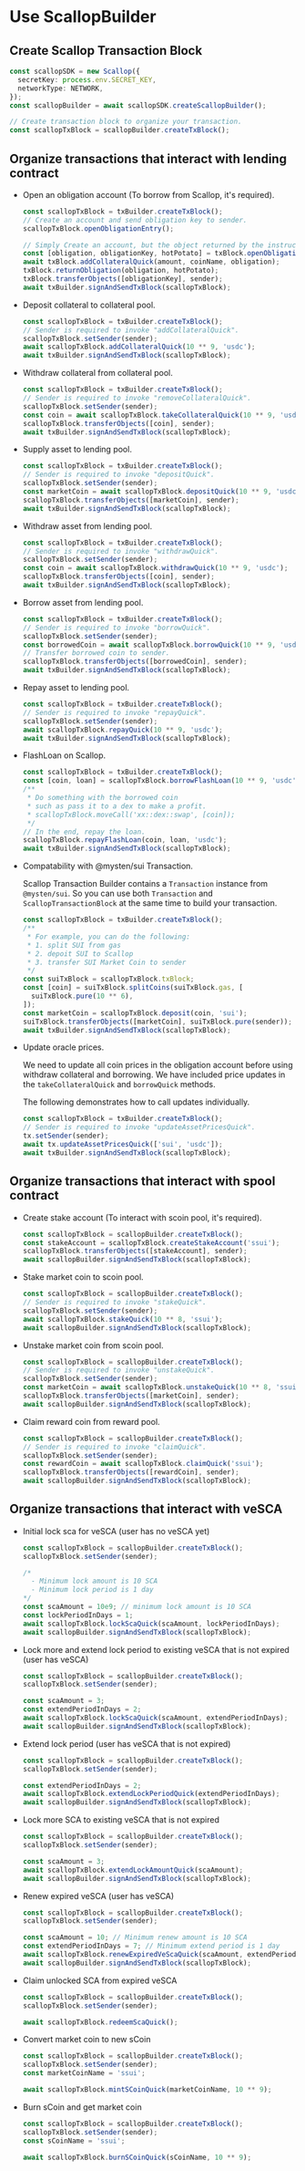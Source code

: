 # Use ScallopBuilder

## Create Scallop Transaction Block

```typescript
const scallopSDK = new Scallop({
  secretKey: process.env.SECRET_KEY,
  networkType: NETWORK,
});
const scallopBuilder = await scallopSDK.createScallopBuilder();

// Create transaction block to organize your transaction.
const scallopTxBlock = scallopBuilder.createTxBlock();
```

## Organize transactions that interact with lending contract

- Open an obligation account (To borrow from Scallop, it's required).

  ```typescript
  const scallopTxBlock = txBuilder.createTxBlock();
  // Create an account and send obligation key to sender.
  scallopTxBlock.openObligationEntry();

  // Simply Create an account, but the object returned by the instruction needs to be processed.
  const [obligation, obligationKey, hotPotato] = txBlock.openObligation();
  await txBlock.addCollateralQuick(amount, coinName, obligation);
  txBlock.returnObligation(obligation, hotPotato);
  txBlock.transferObjects([obligationKey], sender);
  await txBuilder.signAndSendTxBlock(scallopTxBlock);
  ```

- Deposit collateral to collateral pool.

  ```typescript
  const scallopTxBlock = txBuilder.createTxBlock();
  // Sender is required to invoke "addCollateralQuick".
  scallopTxBlock.setSender(sender);
  await scallopTxBlock.addCollateralQuick(10 ** 9, 'usdc');
  await txBuilder.signAndSendTxBlock(scallopTxBlock);
  ```

- Withdraw collateral from collateral pool.

  ```typescript
  const scallopTxBlock = txBuilder.createTxBlock();
  // Sender is required to invoke "removeCollateralQuick".
  scallopTxBlock.setSender(sender);
  const coin = await scallopTxBlock.takeCollateralQuick(10 ** 9, 'usdc');
  scallopTxBlock.transferObjects([coin], sender);
  await txBuilder.signAndSendTxBlock(scallopTxBlock);
  ```

- Supply asset to lending pool.

  ```typescript
  const scallopTxBlock = txBuilder.createTxBlock();
  // Sender is required to invoke "depositQuick".
  scallopTxBlock.setSender(sender);
  const marketCoin = await scallopTxBlock.depositQuick(10 ** 9, 'usdc');
  scallopTxBlock.transferObjects([marketCoin], sender);
  await txBuilder.signAndSendTxBlock(scallopTxBlock);
  ```

- Withdraw asset from lending pool.

  ```typescript
  const scallopTxBlock = txBuilder.createTxBlock();
  // Sender is required to invoke "withdrawQuick".
  scallopTxBlock.setSender(sender);
  const coin = await scallopTxBlock.withdrawQuick(10 ** 9, 'usdc');
  scallopTxBlock.transferObjects([coin], sender);
  await txBuilder.signAndSendTxBlock(scallopTxBlock);
  ```

- Borrow asset from lending pool.

  ```typescript
  const scallopTxBlock = txBuilder.createTxBlock();
  // Sender is required to invoke "borrowQuick".
  scallopTxBlock.setSender(sender);
  const borrowedCoin = await scallopTxBlock.borrowQuick(10 ** 9, 'usdc');
  // Transfer borrowed coin to sender.
  scallopTxBlock.transferObjects([borrowedCoin], sender);
  await txBuilder.signAndSendTxBlock(scallopTxBlock);
  ```

- Repay asset to lending pool.

  ```typescript
  const scallopTxBlock = txBuilder.createTxBlock();
  // Sender is required to invoke "repayQuick".
  scallopTxBlock.setSender(sender);
  await scallopTxBlock.repayQuick(10 ** 9, 'usdc');
  await txBuilder.signAndSendTxBlock(scallopTxBlock);
  ```

- FlashLoan on Scallop.

  ```typescript
  const scallopTxBlock = txBuilder.createTxBlock();
  const [coin, loan] = scallopTxBlock.borrowFlashLoan(10 ** 9, 'usdc');
  /**
   * Do something with the borrowed coin
   * such as pass it to a dex to make a profit.
   * scallopTxBlock.moveCall('xx::dex::swap', [coin]);
   */
  // In the end, repay the loan.
  scallopTxBlock.repayFlashLoan(coin, loan, 'usdc');
  await txBuilder.signAndSendTxBlock(scallopTxBlock);
  ```

- Compatability with @mysten/sui Transaction.

  Scallop Transaction Builder contains a `Transaction` instance from `@mysten/sui`.
  So you can use both `Transaction` and `ScallopTransactionBlock` at the same time to build your transaction.

  ```typescript
  const scallopTxBlock = txBuilder.createTxBlock();
  /**
   * For example, you can do the following:
   * 1. split SUI from gas
   * 2. depoit SUI to Scallop
   * 3. transfer SUI Market Coin to sender
   */
  const suiTxBlock = scallopTxBlock.txBlock;
  const [coin] = suiTxBlock.splitCoins(suiTxBlock.gas, [
    suiTxBlock.pure(10 ** 6),
  ]);
  const marketCoin = scallopTxBlock.deposit(coin, 'sui');
  suiTxBlock.transferObjects([marketCoin], suiTxBlock.pure(sender));
  await txBuilder.signAndSendTxBlock(scallopTxBlock);
  ```

- Update oracle prices.

  We need to update all coin prices in the obligation account before using withdraw collateral and borrowing. We have included price updates in the `takeCollateralQuick` and `borrowQuick` methods.

  The following demonstrates how to call updates individually.

  ```typescript
  const scallopTxBlock = txBuilder.createTxBlock();
  // Sender is required to invoke "updateAssetPricesQuick".
  tx.setSender(sender);
  await tx.updateAssetPricesQuick(['sui', 'usdc']);
  await txBuilder.signAndSendTxBlock(scallopTxBlock);
  ```

## Organize transactions that interact with spool contract

- Create stake account (To interact with scoin pool, it's required).

  ```typescript
  const scallopTxBlock = scallopBuilder.createTxBlock();
  const stakeAccount = scallopTxBlock.createStakeAccount('ssui');
  scallopTxBlock.transferObjects([stakeAccount], sender);
  await scallopBuilder.signAndSendTxBlock(scallopTxBlock);
  ```

- Stake market coin to scoin pool.

  ```typescript
  const scallopTxBlock = scallopBuilder.createTxBlock();
  // Sender is required to invoke "stakeQuick".
  scallopTxBlock.setSender(sender);
  await scallopTxBlock.stakeQuick(10 ** 8, 'ssui');
  await scallopBuilder.signAndSendTxBlock(scallopTxBlock);
  ```

- Unstake market coin from scoin pool.

  ```typescript
  const scallopTxBlock = scallopBuilder.createTxBlock();
  // Sender is required to invoke "unstakeQuick".
  scallopTxBlock.setSender(sender);
  const marketCoin = await scallopTxBlock.unstakeQuick(10 ** 8, 'ssui');
  scallopTxBlock.transferObjects([marketCoin], sender);
  await scallopBuilder.signAndSendTxBlock(scallopTxBlock);
  ```

- Claim reward coin from reward pool.

  ```typescript
  const scallopTxBlock = scallopBuilder.createTxBlock();
  // Sender is required to invoke "claimQuick".
  scallopTxBlock.setSender(sender);
  const rewardCoin = await scallopTxBlock.claimQuick('ssui');
  scallopTxBlock.transferObjects([rewardCoin], sender);
  await scallopBuilder.signAndSendTxBlock(scallopTxBlock);
  ```

## Organize transactions that interact with veSCA

- Initial lock sca for veSCA (user has no veSCA yet)

  ```typescript
  const scallopTxBlock = scallopBuilder.createTxBlock();
  scallopTxBlock.setSender(sender);

  /*
    - Minimum lock amount is 10 SCA
    - Minimum lock period is 1 day
  */
  const scaAmount = 10e9; // minimum lock amount is 10 SCA
  const lockPeriodInDays = 1;
  await scallopTxBlock.lockScaQuick(scaAmount, lockPeriodInDays);
  await scallopBuilder.signAndSendTxBlock(scallopTxBlock);
  ```

- Lock more and extend lock period to existing veSCA that is not expired (user has veSCA)

  ```typescript
  const scallopTxBlock = scallopBuilder.createTxBlock();
  scallopTxBlock.setSender(sender);

  const scaAmount = 3;
  const extendPeriodInDays = 2;
  await scallopTxBlock.lockScaQuick(scaAmount, extendPeriodInDays);
  await scallopBuilder.signAndSendTxBlock(scallopTxBlock);
  ```

- Extend lock period (user has veSCA that is not expired)

  ```typescript
  const scallopTxBlock = scallopBuilder.createTxBlock();
  scallopTxBlock.setSender(sender);

  const extendPeriodInDays = 2;
  await scallopTxBlock.extendLockPeriodQuick(extendPeriodInDays);
  await scallopBuilder.signAndSendTxBlock(scallopTxBlock);
  ```

- Lock more SCA to existing veSCA that is not expired

  ```typescript
  const scallopTxBlock = scallopBuilder.createTxBlock();
  scallopTxBlock.setSender(sender);

  const scaAmount = 3;
  await scallopTxBlock.extendLockAmountQuick(scaAmount);
  await scallopBuilder.signAndSendTxBlock(scallopTxBlock);
  ```

- Renew expired veSCA (user has veSCA)

  ```typescript
  const scallopTxBlock = scallopBuilder.createTxBlock();
  scallopTxBlock.setSender(sender);

  const scaAmount = 10; // Minimum renew amount is 10 SCA
  const extendPeriodInDays = 7; // Minimum extend period is 1 day
  await scallopTxBlock.renewExpiredVeScaQuick(scaAmount, extendPeriodInDays);
  await scallopBuilder.signAndSendTxBlock(scallopTxBlock);
  ```

- Claim unlocked SCA from expired veSCA

  ```typescript
  const scallopTxBlock = scallopBuilder.createTxBlock();
  scallopTxBlock.setSender(sender);

  await scallopTxBlock.redeemScaQuick();
  ```

- Convert market coin to new sCoin

  ```typescript
  const scallopTxBlock = scallopBuilder.createTxBlock();
  scallopTxBlock.setSender(sender);
  const marketCoinName = 'ssui';

  await scallopTxBlock.mintSCoinQuick(marketCoinName, 10 ** 9);
  ```

- Burn sCoin and get market coin

  ```typescript
  const scallopTxBlock = scallopBuilder.createTxBlock();
  scallopTxBlock.setSender(sender);
  const sCoinName = 'ssui';

  await scallopTxBlock.burnSCoinQuick(sCoinName, 10 ** 9);
  ```
